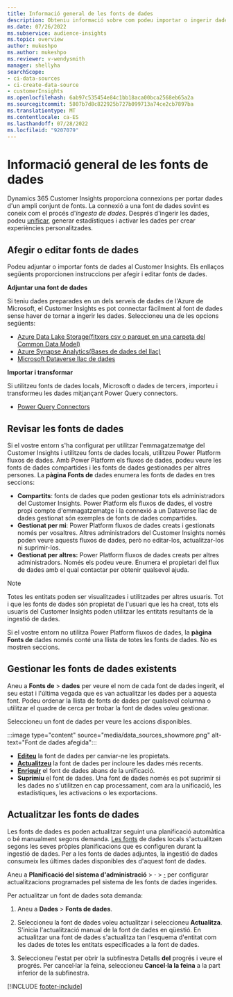```yaml
---
title: Informació general de les fonts de dades
description: Obteniu informació sobre com podeu importar o ingerir dades de diverses fonts.
ms.date: 07/26/2022
ms.subservice: audience-insights
ms.topic: overview
author: mukeshpo
ms.author: mukeshpo
ms.reviewer: v-wendysmith
manager: shellyha
searchScope:
- ci-data-sources
- ci-create-data-source
- customerInsights
ms.openlocfilehash: 6ab97c535454e84c1bb18aca00bca2568eb65a2a
ms.sourcegitcommit: 5807b7d8c822925b727b099713a74ce2cb7897ba
ms.translationtype: MT
ms.contentlocale: ca-ES
ms.lasthandoff: 07/28/2022
ms.locfileid: "9207079"
---
```

# <a name="data-sources-overview"></a>Informació general de les fonts de dades

Dynamics 365 Customer Insights proporciona connexions per portar dades d'un ampli conjunt de fonts. La connexió a una font de dades sovint es coneix com el procés d'*ingesta de dades*. Després d'ingerir les dades, podeu [unificar](data-unification.md), generar estadístiques i activar les dades per crear experiències personalitzades.

## <a name="add-or-edit-data-sources"></a>Afegir o editar fonts de dades

Podeu adjuntar o importar fonts de dades al Customer Insights. Els enllaços següents proporcionen instruccions per afegir i editar fonts de dades.

**Adjuntar una font de dades**

Si teniu dades preparades en un dels serveis de dades de l'Azure de Microsoft, el Customer Insights es pot connectar fàcilment al font de dades sense haver de tornar a ingerir les dades. Seleccioneu una de les opcions següents:
- [Azure Data Lake Storage(fitxers csv o parquet en una carpeta del Common Data Model)](connect-common-data-model.md)
- [Azure Synapse Analytics(Bases de dades del llac)](connect-synapse.md)
- [Microsoft Dataverse llac de dades](connect-dataverse-managed-lake.md)

**Importar i transformar**

Si utilitzeu fonts de dades locals, Microsoft o dades de tercers, importeu i transformeu les dades mitjançant Power Query connectors.
- [Power Query Connectors](connect-power-query.md)

## <a name="review-data-sources"></a>Revisar les fonts de dades

Si el vostre entorn s'ha configurat per utilitzar l'emmagatzematge del Customer Insights i utilitzeu fonts de dades locals, utilitzeu Power Platform fluxos de dades. Amb Power Platform els fluxos de dades, podeu veure les fonts de dades compartides i les fonts de dades gestionades per altres persones. La **pàgina Fonts de** dades enumera les fonts de dades en tres seccions:
- **Compartits**: fonts de dades que poden gestionar tots els administradors del Customer Insights. Power Platform els fluxos de dades, el vostre propi compte d'emmagatzematge i la connexió a un Dataverse llac de dades gestionat són exemples de fonts de dades compartides.
- **Gestionat per mi**: Power Platform fluxos de dades creats i gestionats només per vosaltres. Altres administradors del Customer Insights només poden veure aquests fluxos de dades, però no editar-los, actualitzar-los ni suprimir-los.
- **Gestionat per altres:** Power Platform fluxos de dades creats per altres administradors. Només els podeu veure. Enumera el propietari del flux de dades amb el qual contactar per obtenir qualsevol ajuda.
> [!NOTE]
> Totes les entitats poden ser visualitzades i utilitzades per altres usuaris. Tot i que les fonts de dades són propietat de l'usuari que les ha creat, tots els usuaris del Customer Insights poden utilitzar les entitats resultants de la ingestió de dades.

Si el vostre entorn no utilitza Power Platform fluxos de dades, la **pàgina Fonts de** dades només conté una llista de totes les fonts de dades. No es mostren seccions.

## <a name="manage-existing-data-sources"></a>Gestionar les fonts de dades existents

Aneu a **Fonts de** > **dades** per veure el nom de cada font de dades ingerit, el seu estat i l'última vegada que es van actualitzar les dades per a aquesta font. Podeu ordenar la llista de fonts de dades per qualsevol columna o utilitzar el quadre de cerca per trobar la font de dades voleu gestionar.

Seleccioneu un font de dades per veure les accions disponibles.

:::image type="content" source="media/data_sources_showmore.png" alt-text="Font de dades afegida":::

- [**Editeu**](#add-or-edit-data-sources) la font de dades per canviar-ne les propietats.
- [**Actualitzeu**](#refresh-data-sources) la font de dades per incloure les dades més recents.
- [**Enriquir**](data-sources-enrichment.md) el font de dades abans de la unificació.
- **Suprimiu** el font de dades. Una font de dades només es pot suprimir si les dades no s'utilitzen en cap processament, com ara la unificació, les estadístiques, les activacions o les exportacions.

## <a name="refresh-data-sources"></a>Actualitzar les fonts de dades

Les fonts de dades es poden actualitzar seguint una planificació automàtica o bé manualment segons demanda. [Les fonts](connect-power-query.md#add-data-from-on-premises-data-sources) de dades locals s'actualitzen segons les seves pròpies planificacions que es configuren durant la ingestió de dades. Per a les fonts de dades adjuntes, la ingestió de dades consumeix les últimes dades disponibles des d'aquest font de dades.

Aneu a **Planificació del sistema d'administració** > **·** > [**·**](system.md#schedule-tab) per configurar actualitzacions programades pel sistema de les fonts de dades ingerides.

Per actualitzar un font de dades sota demanda:

1. Aneu a **Dades** > **Fonts de dades**.

1. Seleccioneu la font de dades voleu actualitzar i seleccioneu **Actualitza**. S'inicia l'actualització manual de la font de dades en qüestió. En actualitzar una font de dades s'actualitza tan l'esquema d'entitat com les dades de totes les entitats especificades a la font de dades.

1. Seleccioneu l'estat per obrir la subfinestra Detalls **del** progrés i veure el progrés. Per cancel·lar la feina, seleccioneu **Cancel·la la feina** a la part inferior de la subfinestra.

[!INCLUDE [footer-include](includes/footer-banner.md)]
